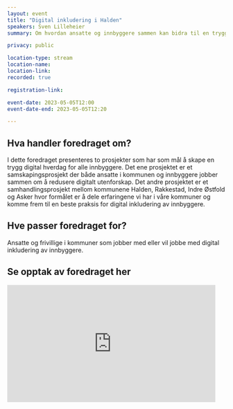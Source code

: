 ```yaml
---
layout: event
title: "Digital inkludering i Halden"
speakers: Sven Lilleheier
summary: Om hvordan ansatte og innbyggere sammen kan bidra til en trygg digital hverdag for alle innbyggere – fra et bibliotekperspektiv.

privacy: public

location-type: stream
location-name:
location-link: 
recorded: true

registration-link: 

event-date: 2023-05-05T12:00
event-date-end: 2023-05-05T12:20

---
```

## Hva handler foredraget om?
I dette foredraget presenteres to prosjekter som har som mål å skape en trygg digital hverdag for alle innbyggere. Det ene prosjektet er et samskapingsprosjekt der både ansatte i kommunen og innbyggere jobber sammen om å redusere digitalt utenforskap. Det andre prosjektet er et samhandlingsprosjekt mellom kommunene Halden, Rakkestad, Indre Østfold og Asker hvor formålet er å dele erfaringene vi har i våre kommuner og komme frem til en beste praksis for digital inkludering av innbyggere.

## Hve passer foredraget for?
Ansatte og frivillige i kommuner som jobber med eller vil jobbe med digital inkludering av innbyggere.

## Se opptak av foredraget her
<iframe title="Video: Digital inkludering i Halden med Sven Lilleheier" src="https://video.qbrick.com/play2/embed/qbrick-player?accountId=763558&mediaId=3392c133-5b86-4895-9ee2-a640c0bed4e8&configId=qbrick-player&pageStyling=adaptive&autoplay=false&repeat=false&sharing=true&download=false&volume" allowFullScreen="true" frameborder="0" border="0" height="270" width="480"></iframe>
